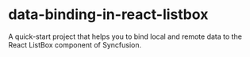 # data-binding-in-react-listbox
A quick-start project that helps you to bind local and remote data to the React ListBox component of Syncfusion.
